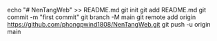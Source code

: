 echo "# NenTangWeb" >> README.md
git init
git add README.md
git commit -m "first commit"
git branch -M main
git remote add origin https://github.com/phongpwind1808/NenTangWeb.git
git push -u origin main